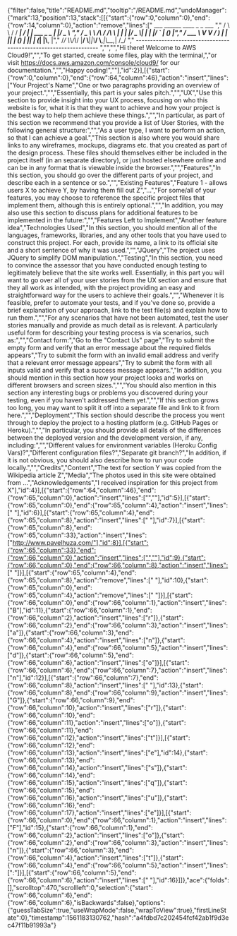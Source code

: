 {"filter":false,"title":"README.md","tooltip":"/README.md","undoManager":{"mark":13,"position":13,"stack":[[{"start":{"row":0,"column":0},"end":{"row":14,"column":0},"action":"remove","lines":["         ___        ______     ____ _                 _  ___  ","        / \\ \\      / / ___|   / ___| | ___  _   _  __| |/ _ \\ ","       / _ \\ \\ /\\ / /\\___ \\  | |   | |/ _ \\| | | |/ _` | (_) |","      / ___ \\ V  V /  ___) | | |___| | (_) | |_| | (_| |\\__, |","     /_/   \\_\\_/\\_/  |____/   \\____|_|\\___/ \\__,_|\\__,_|  /_/ "," ----------------------------------------------------------------- ","","","Hi there! Welcome to AWS Cloud9!","","To get started, create some files, play with the terminal,","or visit https://docs.aws.amazon.com/console/cloud9/ for our documentation.","","Happy coding!",""],"id":2}],[{"start":{"row":0,"column":0},"end":{"row":64,"column":46},"action":"insert","lines":["Your Project's Name","One or two paragraphs providing an overview of your project.","","Essentially, this part is your sales pitch.","","UX","Use this section to provide insight into your UX process, focusing on who this website is for, what it is that they want to achieve and how your project is the best way to help them achieve these things.","","In particular, as part of this section we recommend that you provide a list of User Stories, with the following general structure:","","As a user type, I want to perform an action, so that I can achieve a goal.","This section is also where you would share links to any wireframes, mockups, diagrams etc. that you created as part of the design process. These files should themselves either be included in the project itself (in an separate directory), or just hosted elsewhere online and can be in any format that is viewable inside the browser.","","Features","In this section, you should go over the different parts of your project, and describe each in a sentence or so.","","Existing Features","Feature 1 - allows users X to achieve Y, by having them fill out Z","...","For some/all of your features, you may choose to reference the specific project files that implement them, although this is entirely optional.","","In addition, you may also use this section to discuss plans for additional features to be implemented in the future:","","Features Left to Implement","Another feature idea","Technologies Used","In this section, you should mention all of the languages, frameworks, libraries, and any other tools that you have used to construct this project. For each, provide its name, a link to its official site and a short sentence of why it was used.","","JQuery","The project uses JQuery to simplify DOM manipulation.","Testing","In this section, you need to convince the assessor that you have conducted enough testing to legitimately believe that the site works well. Essentially, in this part you will want to go over all of your user stories from the UX section and ensure that they all work as intended, with the project providing an easy and straightforward way for the users to achieve their goals.","","Whenever it is feasible, prefer to automate your tests, and if you've done so, provide a brief explanation of your approach, link to the test file(s) and explain how to run them.","","For any scenarios that have not been automated, test the user stories manually and provide as much detail as is relevant. A particularly useful form for describing your testing process is via scenarios, such as:","","Contact form:","Go to the \"Contact Us\" page","Try to submit the empty form and verify that an error message about the required fields appears","Try to submit the form with an invalid email address and verify that a relevant error message appears","Try to submit the form with all inputs valid and verify that a success message appears.","In addition, you should mention in this section how your project looks and works on different browsers and screen sizes.","","You should also mention in this section any interesting bugs or problems you discovered during your testing, even if you haven't addressed them yet.","","If this section grows too long, you may want to split it off into a separate file and link to it from here.","","Deployment","This section should describe the process you went through to deploy the project to a hosting platform (e.g. GitHub Pages or Heroku).","","In particular, you should provide all details of the differences between the deployed version and the development version, if any, including:","","Different values for environment variables (Heroku Config Vars)?","Different configuration files?","Separate git branch?","In addition, if it is not obvious, you should also describe how to run your code locally.","","Credits","Content","The text for section Y was copied from the Wikipedia article Z","Media","The photos used in this site were obtained from ...","Acknowledgements","I received inspiration for this project from X"],"id":4}],[{"start":{"row":64,"column":46},"end":{"row":65,"column":0},"action":"insert","lines":["",""],"id":5}],[{"start":{"row":65,"column":0},"end":{"row":65,"column":4},"action":"insert","lines":["    "],"id":6}],[{"start":{"row":65,"column":4},"end":{"row":65,"column":8},"action":"insert","lines":["    "],"id":7}],[{"start":{"row":65,"column":8},"end":{"row":65,"column":33},"action":"insert","lines":["http://www.pavelhuza.com/"],"id":8}],[{"start":{"row":65,"column":33},"end":{"row":66,"column":0},"action":"insert","lines":["",""],"id":9},{"start":{"row":66,"column":0},"end":{"row":66,"column":8},"action":"insert","lines":["        "]}],[{"start":{"row":65,"column":4},"end":{"row":65,"column":8},"action":"remove","lines":["    "],"id":10},{"start":{"row":65,"column":0},"end":{"row":65,"column":4},"action":"remove","lines":["    "]}],[{"start":{"row":66,"column":0},"end":{"row":66,"column":1},"action":"insert","lines":["B"],"id":11},{"start":{"row":66,"column":1},"end":{"row":66,"column":2},"action":"insert","lines":["r"]},{"start":{"row":66,"column":2},"end":{"row":66,"column":3},"action":"insert","lines":["a"]},{"start":{"row":66,"column":3},"end":{"row":66,"column":4},"action":"insert","lines":["n"]},{"start":{"row":66,"column":4},"end":{"row":66,"column":5},"action":"insert","lines":["d"]},{"start":{"row":66,"column":5},"end":{"row":66,"column":6},"action":"insert","lines":["o"]}],[{"start":{"row":66,"column":6},"end":{"row":66,"column":7},"action":"insert","lines":["n"],"id":12}],[{"start":{"row":66,"column":7},"end":{"row":66,"column":8},"action":"insert","lines":[" "],"id":13},{"start":{"row":66,"column":8},"end":{"row":66,"column":9},"action":"insert","lines":["G"]},{"start":{"row":66,"column":9},"end":{"row":66,"column":10},"action":"insert","lines":["r"]},{"start":{"row":66,"column":10},"end":{"row":66,"column":11},"action":"insert","lines":["o"]},{"start":{"row":66,"column":11},"end":{"row":66,"column":12},"action":"insert","lines":["t"]}],[{"start":{"row":66,"column":12},"end":{"row":66,"column":13},"action":"insert","lines":["e"],"id":14},{"start":{"row":66,"column":13},"end":{"row":66,"column":14},"action":"insert","lines":["s"]},{"start":{"row":66,"column":14},"end":{"row":66,"column":15},"action":"insert","lines":["q"]},{"start":{"row":66,"column":15},"end":{"row":66,"column":16},"action":"insert","lines":["u"]},{"start":{"row":66,"column":16},"end":{"row":66,"column":17},"action":"insert","lines":["e"]}],[{"start":{"row":66,"column":0},"end":{"row":66,"column":1},"action":"insert","lines":["F"],"id":15},{"start":{"row":66,"column":1},"end":{"row":66,"column":2},"action":"insert","lines":["o"]},{"start":{"row":66,"column":2},"end":{"row":66,"column":3},"action":"insert","lines":["n"]},{"start":{"row":66,"column":3},"end":{"row":66,"column":4},"action":"insert","lines":["t"]},{"start":{"row":66,"column":4},"end":{"row":66,"column":5},"action":"insert","lines":[":"]}],[{"start":{"row":66,"column":5},"end":{"row":66,"column":6},"action":"insert","lines":[" "],"id":16}]]},"ace":{"folds":[],"scrolltop":470,"scrollleft":0,"selection":{"start":{"row":66,"column":6},"end":{"row":66,"column":6},"isBackwards":false},"options":{"guessTabSize":true,"useWrapMode":false,"wrapToView":true},"firstLineState":0},"timestamp":1561183130762,"hash":"a4fdbd7c202454fcf42ab1f9d3ec47f11b91993a"}